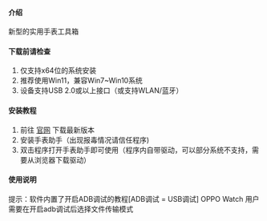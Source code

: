 #### 介绍
新型的实用手表工具箱

#### 下载前请检查

1.  仅支持x64位的系统安装
2.  推荐使用Win11，兼容Win7~Win10系统
3.  设备支持USB 2.0或以上接口（或支持WLAN/蓝牙）

#### 安装教程

1.  前往 [官网](http://wear.uotan.cn/) 下载最新版本  
2.  安装手表助手（出现报毒情况请信任程序)
3.  双击程序打开手表助手即可使用（程序内自带驱动，可以部分系统不支持，需要从浏览器下载驱动）

#### 使用说明
 
提示：软件内置了开启ADB调试的教程[ADB调试 = USB调试]
OPPO Watch 用户需要在开启adb调试后选择文件传输模式
